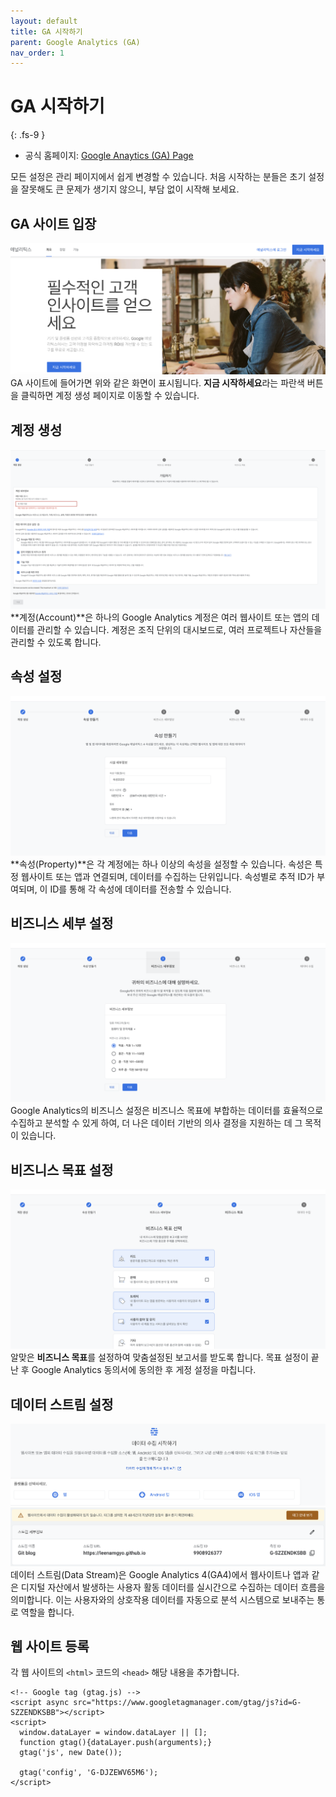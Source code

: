 ```yaml
---
layout: default
title: GA 시작하기 
parent: Google Analytics (GA)
nav_order: 1
---
```


# GA 시작하기 
{: .fs-9 }

- 공식 홈페이지: [Google Anaytics (GA) Page](https://marketingplatform.google.com/about/analytics/)

모든 설정은 관리 페이지에서 쉽게 변경할 수 있습니다. 처음 시작하는 분들은 초기 설정을 잘못해도 큰 문제가 생기지 않으니, 부담 없이 시작해 보세요.

## GA 사이트 입장 
![](../../assets/images/google-analytics/sign-up-entry.png)
GA 사이트에 들어가면 위와 같은 화면이 표시됩니다. **지금 시작하세요**라는 파란색 버튼을 클릭하면 계정 생성 페이지로 이동할 수 있습니다.

## 계정 생성 
![](../../assets/images/google-analytics/sign-up-account.png)
**계정(Account)**은 하나의 Google Analytics 계정은 여러 웹사이트 또는 앱의 데이터를 관리할 수 있습니다. 계정은 조직 단위의 대시보드로, 여러 프로젝트나 자산들을 관리할 수 있도록 합니다.

## 속성 설정 
![](../../assets/images/google-analytics/sign-up-property.png)
**속성(Property)**은 각 계정에는 하나 이상의 속성을 설정할 수 있습니다. 속성은 특정 웹사이트 또는 앱과 연결되며, 데이터를 수집하는 단위입니다. 속성별로 추적 ID가 부여되며, 이 ID를 통해 각 속성에 데이터를 전송할 수 있습니다.

## 비즈니스 세부 설정 
![](../../assets/images/google-analytics/sign-up-business-detail.png)
Google Analytics의 비즈니스 설정은 비즈니스 목표에 부합하는 데이터를 효율적으로 수집하고 분석할 수 있게 하여, 더 나은 데이터 기반의 의사 결정을 지원하는 데 그 목적이 있습니다.

## 비즈니스 목표 설정 
![](../../assets/images/google-analytics/sign-up-business-goal.png)
알맞은 **비즈니스 목표**를 설정하여 맞춤설정된 보고서를 받도록 합니다. 목표 설정이 끝난 후 Google Analytics 동의서에 동의한 후 게정 설정을 마칩니다.

## 데이터 스트림 설정 

![](../../assets/images/google-analytics/sign-up-datastream-2.png)
![](../../assets/images/google-analytics/sign-up-datastream.png)
데이터 스트림(Data Stream)은 Google Analytics 4(GA4)에서 웹사이트나 앱과 같은 디지털 자산에서 발생하는 사용자 활동 데이터를 실시간으로 수집하는 데이터 흐름을 의미합니다. 이는 사용자와의 상호작용 데이터를 자동으로 분석 시스템으로 보내주는 통로 역할을 합니다.


## 웹 사이트 등록
각 웹 사이트의 `<html>` 코드의 `<head>` 해당 내용을 추가합니다. 
```
<!-- Google tag (gtag.js) -->
<script async src="https://www.googletagmanager.com/gtag/js?id=G-SZZENDKSBB"></script>
<script>
  window.dataLayer = window.dataLayer || [];
  function gtag(){dataLayer.push(arguments);}
  gtag('js', new Date());

  gtag('config', 'G-DJZEWV65M6');
</script>
```


